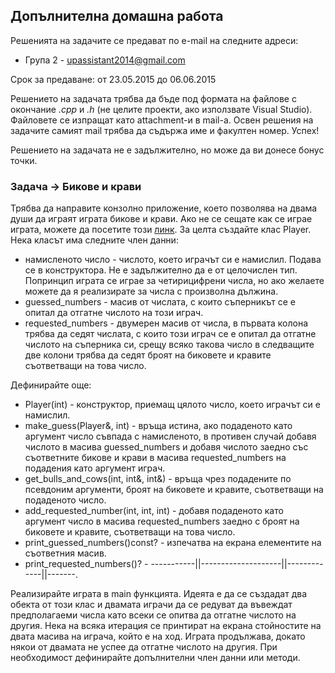 ## Допълнителна домашна работа

Решенията на задачите се предават по e-mail на следните адреси:
* Група 2 - upassistant2014@gmail.com

Срок за предаване: от 23.05.2015 до 06.06.2015

Решението на задачата трябва да бъде под формата на файлове с окончание *.cpp* и *.h* (не целите проекти, ако използвате Visual Studio). Файловете се изпращат като attachment-и в mail-a. Освен решения на задачите самият mail трябва да съдържа име и факултен номер. Успех!

Решението на задачата не е задължително, но може да ви донесе бонус точки.

### Задача -> Бикове и крави
Трябва да направите конзолно приложение, което позволява на двама души да играят играта бикове и крави. Ако не се сещате как се играе играта, можете да посетите този [линк](http://5ko.free.fr/bg/bk.html).
За целта създайте клас Player. Нека класът има следните член данни:

* намисленото число - числото, което играчът си е намислил. Подава се в конструктора. Не е задължително да е от целочислен тип. Попринцип играта се играе за четирицифрени числа, но ако желаете можете да я реализирате за числа с произволна дължина. 
* guessed_numbers - масив от числата, с които съперникът се е опитал да отгатне числото на този играч.
* requested_numbers - двумерен масив от числа, в първата колона трябва да седят числата, с които този играч се е опитал да отгатне числото на съперника си, срещу всяко такова число в следващите две колони трябва да седят броят на биковете и кравите съответващи на това число.

Дефинирайте още:
 
* Player(int) - конструктор, приемащ цялото число, което играчът си е намислил. 
* make_guess(Player&, int) - връща истина, ако подаденото като аргумент число съвпада с намисленото, в противен случай добавя числото в масива guessed_numbers и добавя числото заедно със съответните бикове и крави в масива requested_numbers на подадения като аргумент играч.
* get_bulls_and_cows(int, int&, int&) - връща чрез подадените по псевдоним аргументи, броят на биковете и кравите, съответващи на подаденото число.
* add_requested_number(int, int, int) - добавя подаденото като аргумент число в масива requested_numbers заедно с броят на биковете и кравите, съответващи на това число.
* print_guessed_numbers()const? - изпечатва на екрана елементите на съответния масив.
* print_requested_numbers()? - -----------||--------------------||-------------||-------.

Реализирайте играта в main функцията. Идеята е да се създадат два обекта от този клас и двамата играчи да се редуват да въвеждат предполагаеми числа като всеки се опитва да отгатне числото на другия. Нека на всяка итерация се принтират на екрана стойностите на двата масива на играча, който е на ход. Играта продължава, докато някои от двамата не успее да отгатне числото на другия.
При необходимост дефинирайте допълнителни член данни или методи.